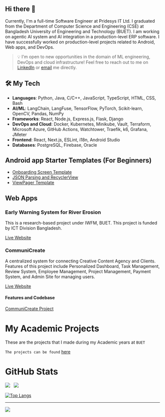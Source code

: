 ## Hi there 👋

Currently, I'm a full-time Software Engineer at Pridesys IT Ltd. I graduated from the Department of Computer Science and Engineering (CSE) at Bangladesh University of Engineering and Technology (BUET). I am working on agentic AI system and AI integration in a production-level ERP software. I have successfully worked on production-level projects related to Android, Web apps, and DevOps.

> 💡 I'm open to new opportunities in the domain of ML engineering, DevOps and cloud infrastructure! Feel free to reach out to me on [LinkedIn](https://www.linkedin.com/in/anupbhowmik21) or [email](mailto:anupbhowmik.1998@gmail.com) me directly.

## 🛠️ My Tech

- **Languages**: Python, Java, C/C++, JavaScript, TypeScript, HTML, CSS, Bash
- **AI/ML**: LangChain, LangFuse, TensorFlow, PyTorch, Scikit-learn, OpenCV, Pandas, NumPy
- **Frameworks**: React, Node.js, Express.js, Flask, Django
- **DevOps and Cloud**: Docker, Kubernetes, Minikube, Vault, Terraform, Microsoft Azure, GitHub Actions, Watchtower, Traefik, k6, Grafana, JMeter
- **Frontend**: React, Next.js, ESLint, i18n, Android Studio
- **Databases**: PostgreSQL, Firebase, Oracle

## Android app Starter Templates (For Beginners)

- [Onboarding Screen Template](https://github.com/anupbhowmik/SplashScreen-Onboarding-Android)
- [JSON Parsing and RecyclerView](https://github.com/anupbhowmik/JSON-Parsing-Android)
- [ViewPager Template](https://github.com/anupbhowmik/ViewPager-Android/)

## Web Apps

### Early Warning System for River Erosion

This is a research-based project under IWFM, BUET. This project is funded by ICT Division Bangladesh.

[Live Website](https://www.ews-re.com/)

### CommuniCreate

A centralized system for connecting Creative Content Agency and Clients. Features of this project include Personalized Dashboard, Task Management, Review System, Employee Management, Project Management, Payment System, and Admin Site for managing users.

[Live Website](https://communicreate.onrender.com)

#### Features and Codebase

[CommuniCreate Project](https://github.com/CPM-Creative-Production-Management)

# My Academic Projects

These are the projects that I made during my Academic years at `BUET`

`The projects can be found`
[here](https://github.com/anupbhowmik/Academic-Projects-BUET/tree/main)

# GitHub Stats

![](https://github-readme-stats.vercel.app/api?username=anupbhowmik&theme=dark&hide_border=false&include_all_commits=true&count_private=true) &nbsp;
![](https://github-readme-streak-stats.herokuapp.com/?user=anupbhowmik&theme=dark&hide_border=false)

[![Top Langs](https://github-readme-stats.vercel.app/api/top-langs?username=anupbhowmik&count_private=true&show_icons=true&theme=dark)](https://github.com/anuraghazra/github-readme-stats)

<!-- ## 🏆 GitHub Trophies
![](https://github-profile-trophy.vercel.app/?username=anupbhowmik&theme=darkhub&no-frame=false&no-bg=true&margin-w=4)
 -->

---

[![](https://visitcount.itsvg.in/api?id=anupbhowmik&icon=0&color=0)](https://visitcount.itsvg.in)
